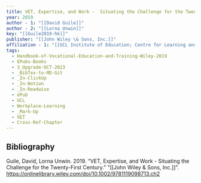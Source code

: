 ```yaml
---
title: VET, Expertise, and Work -  Situating the Challenge for the Twenty-First Century
year: 2019
author - 1: "[[David Guile]]"
author - 2: "[[Lorna Unwin]]"
key: "[[Guile2019-hk]]"
publisher: "[[John Wiley \& Sons, Inc.]]"
affiliation - 1: "[[UCL Institute of Education; Centre for Learning and Life Chances in Knowledge Economies and Societies (LLAKES)]]"
tags:
  - Handbook-of-Vocational-Education-and-Training-Wiley-2019
  - EPubs-Books
  - 3_Upgrade-OCT-2023
  - _BibTex-to-MD-Git
  - _In-ClickUp
  - _In-Notion
  - _In-Readwise
  - ePub
  - UCL
  - Workplace-Learning
  - _Mark-Up
  - VET
  - Cross-Ref-Chapter
---
```


## Bibliography
Guile, David, Lorna Unwin. 2019. “VET, Expertise, and Work -  Situating the Challenge for the Twenty-First Century.” "[[John Wiley \& Sons, Inc.]]". https://onlinelibrary.wiley.com/doi/10.1002/9781119098713.ch2